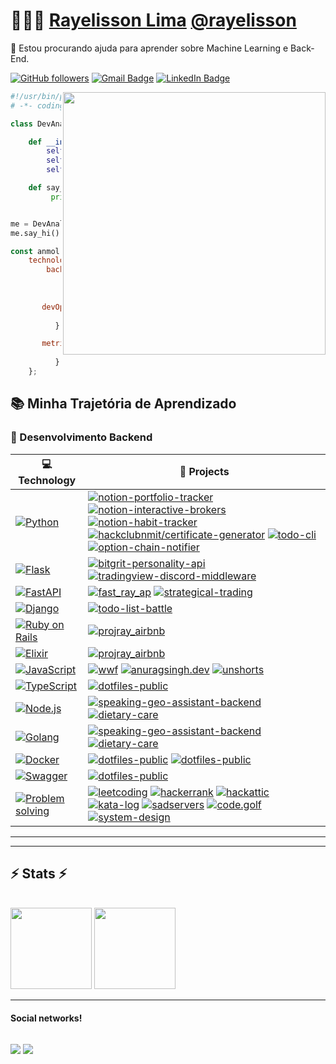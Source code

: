 # 👨🏻‍💻 [Rayelisson Lima]() [@rayelisson]()
🤝 Estou procurando ajuda para aprender sobre Machine Learning e Back-End.

[![GitHub followers](https://img.shields.io/github/followers/Rayelisson?label=Follow&style=social)](https://github.com/Rayelisson/?tab=follow)
[![Gmail Badge](https://img.shields.io/badge/-rayelissonl@gmail.com-c14438?style=social&logo=Gmail&logoColor=red&link=mailto:email@anuragsingh.dev)](mailto:rayelissonl@gmail.com)
[![LinkedIn Badge](https://img.shields.io/badge/-LinkedIn-blue?style=social&logo=Linkedin&logoColor=blue&link=https://www.linkedin.com/in/rayelisson/)](https://www.linkedin.com/in/rayelisson/)

<img align="right" width="420" src="https://user-images.githubusercontent.com/74038190/212749447-bfb7e725-6987-49d9-ae85-2015e3e7cc41.gif" />

```python
#!/usr/bin/python
# -*- coding: utf-8 -*-

class DevAnalyst:

    def __init__(self):
        self.name = "Rayelisson Lima"
        self.role = ["Dev. Backend", "Data Science"],
        self.language = ["Python", "Go"]

    def say_hi(self):
         print("Thanks for stopping by.")


me = DevAnalyst()
me.say_hi()
```

```javascript
const anmol = {
    technologies: {
        backEnd: {          
               linguagem: ["Python", "Golang" ],
               databases: ["Mongo", "PostgreSQL"]
              },
       devOps: {
           ["AWS", "Docker ", "Git","Github"],  
          },

       metricsAgil: {
             ["Scrum", "Kanban"],
          },  
    };

```

## 📚 Minha Trajetória de Aprendizado
### 🧪 Desenvolvimento Backend

<!-- START OF PROFILE STACK, DO NOT REMOVE -->
| 💻 **Technology** | 🚀 **Projects** |
| - | - |
| [![Python](https://img.shields.io/static/v1?label=&message=Python&color=3776AB&logo=Python&logoColor=FFFFFF)](https://www.python.org/) | [![notion-portfolio-tracker](https://img.shields.io/static/v1?label=&message=notion-portfolio-tracker&color=000605&logo=github&logoColor=FFFFFF&labelColor=000605)](https://github.com/ashleymavericks/notion-portfolio-tracker) [![notion-interactive-brokers](https://img.shields.io/static/v1?label=&message=notion-interactive-brokers&color=000605&logo=github&logoColor=FFFFFF&labelColor=000605)](https://github.com/ashleymavericks/notion-interactive-brokers) [![notion-habit-tracker](https://img.shields.io/static/v1?label=&message=notion-habit-tracker&color=000605&logo=github&logoColor=FFFFFF&labelColor=000605)](https://github.com/ashleymavericks/notion-habit-tracker) [![hackclubnmit/certificate-generator](https://img.shields.io/static/v1?label=&message=certificate-generator&color=000605&logo=github&logoColor=FFFFFF&labelColor=000605)](https://github.com/hackclubnmit/certificate-generator) [![todo-cli](https://img.shields.io/static/v1?label=&message=todo-cli&color=000605&logo=github&logoColor=FFFFFF&labelColor=000605)](https://github.com/ashleymavericks/todo-cli) [![option-chain-notifier](https://img.shields.io/static/v1?label=&message=option-chain-notifier&color=000605&logo=github&logoColor=FFFFFF&labelColor=000605)](https://github.com/ashleymavericks/option-chain-notifier) |
| [![Flask](https://img.shields.io/static/v1?label=&message=Flask&color=000000&logo=Flask&logoColor=FFFFFF)](https://flask.palletsprojects.com/en/2.1.x/) | [![bitgrit-personality-api](https://img.shields.io/static/v1?label=&message=bitgrit-personality-api&color=000605&logo=gitlab&logoColor=FFFFFF&labelColor=000605)](https://github.com/ashleymavericks/bitgrit-personality-api) [![tradingview-discord-middleware](https://img.shields.io/static/v1?label=&message=tradingview-discord-middleware&color=000605&logo=github&logoColor=FFFFFF&labelColor=000605)](https://github.com/ashleymavericks/tradingview-discord-middleware) |
| [![FastAPI](https://img.shields.io/static/v1?label=&message=FastAPI&color=009688&logo=FastAPI&logoColor=FFFFFF)](https://fastapi.tiangolo.com/) | [![fast_ray_ap](https://img.shields.io/static/v1?label=&message=fast_ray_ap&color=000605&logo=github&logoColor=FFFFFF&labelColor=000605)](https://github.com/rayelissonl/fast_ray_ap) [![strategical-trading](https://img.shields.io/static/v1?label=&message=strategical-trading%20(WIP)&color=000605&logo=github&logoColor=FFFFFF&labelColor=000605)](https://github.com/ashleymavericks/strategical-trading) |
| [![Django](https://img.shields.io/static/v1?label=&message=Django&color=092E20&logo=Django&logoColor=FFFFFF)](https://www.djangoproject.com/) | [![todo-list-battle](https://img.shields.io/static/v1?label=&message=todo-list-battle%20(WIP)&color=000605&logo=github&logoColor=FFFFFF&labelColor=000605)](https://github.com/ashleymavericks/todo-list-battle) |
| [![Ruby on Rails](https://img.shields.io/badge/Ruby_on_Rails-CC0000?style=for-the-badge&logo=ruby-on-rails&logoColor=white)](https://www.gnu.org/) | [![projray_airbnb](https://img.shields.io/static/v1?label=&message=projray_airbnb&color=000605&logo=gitlab&logoColor=FFFFFF&labelColor=000605)](https://gitlab.com/rayelisson/projray_airbnb) |
| [![Elixir](https://img.shields.io/badge/Elixir-4B275F?style=for-the-badge&logo=elixir&logoColor=white)](https://www.gnu.org/) | [![projray_airbnb](https://img.shields.io/static/v1?label=&message=projray_airbnb&color=000605&logo=gitlab&logoColor=FFFFFF&labelColor=000605)](https://gitlab.com/rayelisson/projray_airbnb) |
| [![JavaScript](https://img.shields.io/static/v1?label=&message=JavaScript&color=F7DF1E&logo=JavaScript&logoColor=FFFFFF)](https://javascript.info/) | [![wwf](https://img.shields.io/static/v1?label=&message=www&color=000605&logo=github&logoColor=FFFFFF&labelColor=000605)](https://github.com/ashleymavericks/www) [![anuragsingh.dev](https://img.shields.io/static/v1?label=&message=anuragsingh.dev&color=000605&logo=github&logoColor=FFFFFF&labelColor=000605)](https://github.com/ashleymavericks/anuragsingh.dev) [![unshorts](https://img.shields.io/static/v1?label=&message=unshorts&color=000605&logo=github&logoColor=FFFFFF&labelColor=000605)](https://github.com/ashleymavericks/unshorts) |
| [![TypeScript](https://img.shields.io/badge/typescript-%23007ACC.svg?style=for-the-badge&logo=typescript&logoColor=white)](https://www.gnu.org/) | [![dotfiles-public](https://img.shields.io/static/v1?label=&message=dotfiles-public&color=000605&logo=github&logoColor=FFFFFF&labelColor=000605)](https://github.com/ashleymavericks/dotfiles-public) |
| [![Node.js](https://img.shields.io/static/v1?label=&message=Node.js&color=339933&logo=Node.js&logoColor=FFFFFF)](https://nodejs.org/en/) | [![speaking-geo-assistant-backend](https://img.shields.io/static/v1?label=&message=speaking-geo-assistant-backend&color=000605&logo=github&logoColor=FFFFFF&labelColor=000605)](https://github.com/ashleymavericks/speaking-geo-assistant-backend) [![dietary-care](https://img.shields.io/static/v1?label=&message=dietary-care&color=000605&logo=github&logoColor=FFFFFF&labelColor=000605)](https://github.com/ashleymavericks/dietary-care) |
| [![Golang](https://img.shields.io/badge/Go-00ADD8?style=for-the-badge&logo=go&logoColor=white)](https://nodejs.org/en/) | [![speaking-geo-assistant-backend](https://img.shields.io/static/v1?label=&message=speaking-geo-assistant-backend&color=000605&logo=github&logoColor=FFFFFF&labelColor=000605)](https://github.com/ashleymavericks/speaking-geo-assistant-backend) [![dietary-care](https://img.shields.io/static/v1?label=&message=dietary-care&color=000605&logo=github&logoColor=FFFFFF&labelColor=000605)](https://github.com/ashleymavericks/dietary-care) |
| [![Docker](https://img.shields.io/badge/docker-%230db7ed.svg?style=for-the-badge&logo=docker&logoColor=white)](https://www.gnu.org/) | [![dotfiles-public](https://img.shields.io/static/v1?label=&message=dotfiles-public&color=000605&logo=docker&logoColor=FFFFFF&labelColor=000605)](https://github.com/ashleymavericks/dotfiles-public) [![dotfiles-public](https://img.shields.io/static/v1?label=&message=dotfiles-public&color=000605&logo=github&logoColor=FFFFFF&labelColor=000605)](https://github.com/ashleymavericks/dotfiles-public) |
| [![Swagger](https://img.shields.io/badge/-Swagger-%23Clojure?style=for-the-badge&logo=swagger&logoColor=white) ](https://www.gnu.org/) | [![dotfiles-public](https://img.shields.io/static/v1?label=&message=dotfiles-public&color=000605&logo=github&logoColor=FFFFFF&labelColor=000605)](https://github.com/ashleymavericks/dotfiles-public) |
| [![Problem solving](https://img.shields.io/static/v1?label=&message=Problem%20solving&color=FFA116&logo=LeetCode&logoColor=FFFFFF)](https://hackattic.com/u/ashleymavericks) | [![leetcoding](https://img.shields.io/static/v1?label=&message=leetcoding&color=000605&logo=github&logoColor=FFFFFF&labelColor=000605)](https://github.com/ashleymavericks/leetcoding) [![hackerrank](https://img.shields.io/static/v1?label=&message=hackerrank&color=000605&logo=github&logoColor=FFFFFF&labelColor=000605)](https://github.com/ashleymavericks/hackerrank) [![hackattic](https://img.shields.io/static/v1?label=&message=hackattic&color=000605&logo=github&logoColor=FFFFFF&labelColor=000605)](https://github.com/ashleymavericks/hackattic) [![kata-log](https://img.shields.io/static/v1?label=&message=kata-log&color=000605&logo=github&logoColor=FFFFFF&labelColor=000605)](https://github.com/ashleymavericks/kata-log) [![sadservers](https://img.shields.io/static/v1?label=&message=sadservers&color=000605&logo=github&logoColor=FFFFFF&labelColor=000605)](https://github.com/ashleymavericks/sadservers) [![code.golf](https://img.shields.io/static/v1?label=&message=code.golf&color=000605&logo=github&logoColor=FFFFFF&labelColor=000605)](https://github.com/ashleymavericks/code.golf) [![system-design](https://img.shields.io/static/v1?label=&message=system-design&color=000605&logo=github&logoColor=FFFFFF&labelColor=000605)](https://github.com/ashleymavericks/system-design) |
<!-- END OF PROFILE STACK, DO NOT REMOVE -->
<hr>



<!-- START OF PROFILE STACK, DO NOT REMOVE -->
<!--
### 🧪 Data Science / ML
| 💻 **Technology** | 🚀 **Projects** |
| - | - |
| [![Pandas](https://img.shields.io/badge/pandas-%23150458.svg?style=for-the-badge&logo=pandas&logoColor=white)](https://www.gnu.org/) | [![dotfiles-public](https://img.shields.io/static/v1?label=&message=dotfiles-public&color=000605&logo=github&logoColor=FFFFFF&labelColor=000605)](https://github.com/ashleymavericks/dotfiles-public) |
| [![PyTorch](https://img.shields.io/badge/PyTorch-%23EE4C2C.svg?style=for-the-badge&logo=PyTorch&logoColor=white) ](https://javascript.info/) | [![www](https://img.shields.io/static/v1?label=&message=dotfiles-public&color=000605&logo=kaggle&logoColor=FFFFFF&labelColor=000605)](https://github.com/ashleymavericks/dotfiles-public) [![anuragsingh.dev](https://img.shields.io/static/v1?label=&message=anuragsingh.dev&color=000605&logo=github&logoColor=FFFFFF&labelColor=000605)](https://github.com/ashleymavericks/anuragsingh.dev) [![unshorts](https://img.shields.io/static/v1?label=&message=unshorts&color=000605&logo=github&logoColor=FFFFFF&labelColor=000605)](https://github.com/ashleymavericks/unshorts) |
| [![scikit-learn](https://img.shields.io/badge/scikit--learn-%23F7931E.svg?style=for-the-badge&logo=scikit-learn&logoColor=white)](https://nodejs.org/en/) | [![speaking-geo-assistant-backend](https://img.shields.io/static/v1?label=&message=speaking-geo-assistant-backend&color=000605&logo=github&logoColor=FFFFFF&labelColor=000605)](https://github.com/ashleymavericks/speaking-geo-assistant-backend) [![dietary-care](https://img.shields.io/static/v1?label=&message=dietary-care&color=000605&logo=github&logoColor=FFFFFF&labelColor=000605)](https://github.com/ashleymavericks/dietary-care) |
| [![TensorFlow](https://img.shields.io/badge/TensorFlow-%23FF6F00.svg?style=for-the-badge&logo=TensorFlow&logoColor=white)](https://nodejs.org/en/) | [![speaking-geo-assistant-backend](https://img.shields.io/static/v1?label=&message=speaking-geo-assistant-backend&color=000605&logo=github&logoColor=FFFFFF&labelColor=000605)](https://github.com/ashleymavericks/speaking-geo-assistant-backend) [![dietary-care](https://img.shields.io/static/v1?label=&message=dietary-care&color=000605&logo=github&logoColor=FFFFFF&labelColor=000605)](https://github.com/ashleymavericks/dietary-care) |
| [![Power Bi](https://img.shields.io/badge/power_bi-F2C811?style=for-the-badge&logo=powerbi&logoColor=black)  ](https://hackattic.com/u/ashleymavericks) | [![leetcoding](https://img.shields.io/static/v1?label=&message=leetcoding&color=000605&logo=powerbi&logoColor=FFFFFF&labelColor=000605)](https://github.com/ashleymavericks/leetcoding) [![hackerrank](https://img.shields.io/static/v1?label=&message=hackerrank&color=000605&logo=github&logoColor=FFFFFF&labelColor=000605)](https://github.com/ashleymavericks/hackerrank) [![hackattic](https://img.shields.io/static/v1?label=&message=hackattic&color=000605&logo=github&logoColor=FFFFFF&labelColor=000605)](https://github.com/ashleymavericks/hackattic) [![kata-log](https://img.shields.io/static/v1?label=&message=kata-log&color=000605&logo=github&logoColor=FFFFFF&labelColor=000605)](https://github.com/ashleymavericks/kata-log) [![sadservers](https://img.shields.io/static/v1?label=&message=sadservers&color=000605&logo=github&logoColor=FFFFFF&labelColor=000605)](https://github.com/ashleymavericks/sadservers) [![code.golf](https://img.shields.io/static/v1?label=&message=code.golf&color=000605&logo=github&logoColor=FFFFFF&labelColor=000605)](https://github.com/ashleymavericks/code.golf) [![system-design](https://img.shields.io/static/v1?label=&message=system-design&color=000605&logo=github&logoColor=FFFFFF&labelColor=000605)](https://github.com/ashleymavericks/system-design) |
| [![Ruby on Rails](https://img.shields.io/badge/Ruby_on_Rails-CC0000?style=for-the-badge&logo=ruby-on-rails&logoColor=white)](https://www.gnu.org/) | [![projray_airbnb](https://img.shields.io/static/v1?label=&message=projray_airbnb&color=000605&logo=gitlab&logoColor=FFFFFF&labelColor=000605)](https://gitlab.com/rayelisson/projray_airbnb) |
-->

<hr>
<h2 >⚡ Stats ⚡</h2>
<br>
 <img  height="130em" src="https://github-readme-stats.vercel.app/api/top-langs/?username=rayelissonl&theme=dark&layout=compact" />
 <img  height="130em" src="https://github-readme-stats.vercel.app/api?username=rayelissonl&theme=dark&show_icons=true" />
<hr>
    
     

#### Social networks!

<div  style="display: inline-block"> 

 <a href="https://www.linkedin.com/in/rayelisson-lima-74085162/" target="_blank"><img src="https://img.shields.io/badge/LinkedIn-0077B5?style=for-the-badge&logo=linkedin&logoColor=white" target="_blank"></a>
      <a href="https://www.kaggle.com/rayelissonlima" target="_blank"><img src="https://img.shields.io/badge/Kaggle-20BEFF?style=for-the-badge&logo=Kaggle&logoColor=white" target="_blank"></a>
      
</div>
